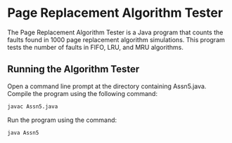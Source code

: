 # Page Replacement Algorithm Tester

The Page Replacement Algorithm Tester is a Java program that counts the faults found in 1000 page replacement algorithm simulations. This program tests the number of faults in FIFO, LRU, and MRU algorithms.

## Running the Algorithm Tester

Open a command line prompt at the directory containing Assn5.java. Compile the program using the following command:

```bash
javac Assn5.java
```
Run the program using the command:
```bash
java Assn5
```
